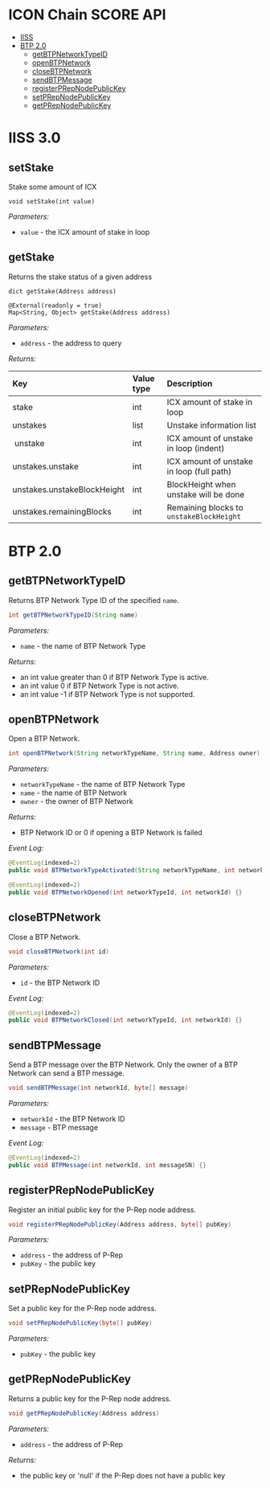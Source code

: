 # ICON Chain SCORE API

* [IISS](#iiss)
* [BTP 2.0](#btp-20)
  * [getBTPNetworkTypeID](#getbtpnetworktypeid)
  * [openBTPNetwork](#openbtpnetwork)
  * [closeBTPNetwork](#closebtpnetwork)
  * [sendBTPMessage](#sendbtpmessage)
  * [registerPRepNodePublicKey](#registerprepnodepublickey)
  * [setPRepNodePublicKey](#setprepnodepublickey)
  * [getPRepNodePublicKey](#getprepnodepublickey)

# IISS 3.0

## setStake
Stake some amount of ICX
```
void setStake(int value)
```
*Parameters:*
* `value` - the ICX amount of stake in loop

## getStake
Returns the stake status of a given address

```
dict getStake(Address address)

@External(readonly = true)
Map<String, Object> getStake(Address address)
```
*Parameters:*
* `address` - the address to query

*Returns:*

| Key                         | Value type | Description                               |
|:----------------------------|:-----------|:------------------------------------------|
| stake                       | int        | ICX amount of stake in loop               |
| unstakes                    | list       | Unstake information list                  |
| &nbsp;unstake               | int        | ICX amount of unstake in loop (indent)    |
| unstakes.unstake            | int        | ICX amount of unstake in loop (full path) |
| unstakes.unstakeBlockHeight | int        | BlockHeight when unstake will be done     |
| unstakes.remainingBlocks    | int        | Remaining blocks to `unstakeBlockHeight`  |

# BTP 2.0

## getBTPNetworkTypeID
Returns BTP Network Type ID of the specified `name`.
```java
int getBTPNetworkTypeID(String name)
```
*Parameters:*
* `name` - the name of BTP Network Type

*Returns:*
* an int value greater than 0 if BTP Network Type is active.
* an int value 0 if BTP Network Type is not active.
* an int value -1 if BTP Network Type is not supported.

## openBTPNetwork
Open a BTP Network.
```java
int openBTPNetwork(String networkTypeName, String name, Address owner)
```
*Parameters:*
* `networkTypeName` - the name of BTP Network Type
* `name` - the name of BTP Network
* `owner` - the owner of BTP Network

*Returns:*
* BTP Network ID or 0 if opening a BTP Network is failed

*Event Log:*
```java
@EventLog(indexed=2)
public void BTPNetworkTypeActivated(String networkTypeName, int networkTypeId) {}

@EventLog(indexed=2)
public void BTPNetworkOpened(int networkTypeId, int networkId) {}
```

## closeBTPNetwork
Close a BTP Network.
```java
void closeBTPNetwork(int id)
```

*Parameters:*
* `id` - the BTP Network ID

*Event Log:*
```java
@EventLog(indexed=2)
public void BTPNetworkClosed(int networkTypeId, int networkId) {}
```

## sendBTPMessage
Send a BTP message over the BTP Network. Only the owner of a BTP Network can send a BTP message.
```java
void sendBTPMessage(int networkId, byte[] message)
```
*Parameters:*
* `networkId` - the BTP Network ID
* `message` - BTP message

*Event Log:*
```java
@EventLog(indexed=2)
public void BTPMessage(int networkId, int messageSN) {}
```

## registerPRepNodePublicKey
Register an initial public key for the P-Rep node address.
```java
void registerPRepNodePublicKey(Address address, byte[] pubKey)
```

*Parameters:*
* `address` - the address of P-Rep
* `pubKey` - the public key

## setPRepNodePublicKey
Set a public key for the P-Rep node address.
```java
void setPRepNodePublicKey(byte[] pubKey)
```
*Parameters:*
* `pubKey` - the public key

## getPRepNodePublicKey
Returns a public key for the P-Rep node address.
```java
void getPRepNodePublicKey(Address address)
```
*Parameters:*
* `address` - the address of P-Rep

*Returns:*
* the public key or 'null' if the P-Rep does not have a public key
